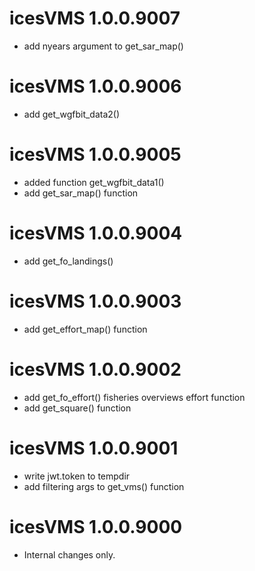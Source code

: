 # icesVMS 1.0.0.9007

* add nyears argument to get_sar_map()


# icesVMS 1.0.0.9006

* add get_wgfbit_data2()


# icesVMS 1.0.0.9005

* added function get_wgfbit_data1()
* add get_sar_map() function


# icesVMS 1.0.0.9004

* add get_fo_landings()


# icesVMS 1.0.0.9003

* add get_effort_map() function


# icesVMS 1.0.0.9002

* add get_fo_effort() fisheries overviews effort function
* add get_square() function


# icesVMS 1.0.0.9001

* write jwt.token to tempdir
* add filtering args to get_vms() function


# icesVMS 1.0.0.9000

- Internal changes only.


